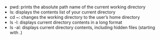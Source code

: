 * pwd: prints the absolute path name of the current working directory
* ls: displays the contents list of your current directory
* cd ~: changes the working directory to the user’s home directory
* ls -l: displays current directory contents in a long format
* ls -al: displays current directory contents, including hidden files (starting with .)

